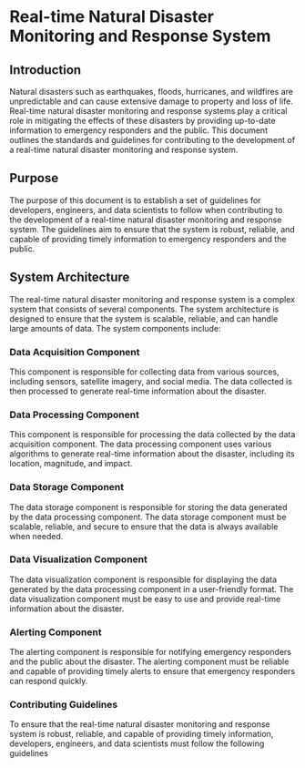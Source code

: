 
# Real-time Natural Disaster Monitoring and Response System

## Introduction

Natural disasters such as earthquakes, floods, hurricanes, and wildfires are unpredictable and can cause extensive damage to property and loss of life. Real-time natural disaster monitoring and response systems play a critical role in mitigating the effects of these disasters by providing up-to-date information to emergency responders and the public. This document outlines the standards and guidelines for contributing to the development of a real-time natural disaster monitoring and response system.

## Purpose

The purpose of this document is to establish a set of guidelines for developers, engineers, and data scientists to follow when contributing to the development of a real-time natural disaster monitoring and response system. The guidelines aim to ensure that the system is robust, reliable, and capable of providing timely information to emergency responders and the public.

## System Architecture

The real-time natural disaster monitoring and response system is a complex system that consists of several components. The system architecture is designed to ensure that the system is scalable, reliable, and can handle large amounts of data. The system components include:

### Data Acquisition Component
This component is responsible for collecting data from various sources, including sensors, satellite imagery, and social media. The data collected is then processed to generate real-time information about the disaster.

### Data Processing Component
This component is responsible for processing the data collected by the data acquisition component. The data processing component uses various algorithms to generate real-time information about the disaster, including its location, magnitude, and impact.

### Data Storage Component
The data storage component is responsible for storing the data generated by the data processing component. The data storage component must be scalable, reliable, and secure to ensure that the data is always available when needed.

### Data Visualization Component
The data visualization component is responsible for displaying the data generated by the data processing component in a user-friendly format. The data visualization component must be easy to use and provide real-time information about the disaster.

### Alerting Component
The alerting component is responsible for notifying emergency responders and the public about the disaster. The alerting component must be reliable and capable of providing timely alerts to ensure that emergency responders can respond quickly.

### Contributing Guidelines
To ensure that the real-time natural disaster monitoring and response system is robust, reliable, and capable of providing timely information, developers, engineers, and data scientists must follow the following guidelines
